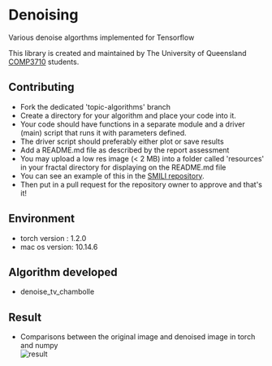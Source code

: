 # Denoising
Various denoise algorthms implemented for Tensorflow

This library is created and maintained by The University of Queensland [COMP3710](https://my.uq.edu.au/programs-courses/course.html?course_code=comp3710) students.

## Contributing
* Fork the dedicated 'topic-algorithms' branch
* Create a directory for your algorithm and place your code into it.
* Your code should have functions in a separate module and a driver (main) script that runs it with parameters defined.
* The driver script should preferably either plot or save results
* Add a README.md file as described by the report assessment
* You may upload a low res image (< 2 MB) into a folder called 'resources' in your fractal directory for displaying on the README.md file
* You can see an example of this in the [SMILI repository](https://github.com/shakes76/smili).
* Then put in a pull request for the repository owner to approve and that's it!

## Environment 
* torch version : 1.2.0
* mac os version: 10.14.6

## Algorithm developed
* denoise_tv_chambolle

## Result 

* Comparisons between the original image and denoised image in torch and numpy \
![result](https://i.imgur.com/5rJt22s.png)
